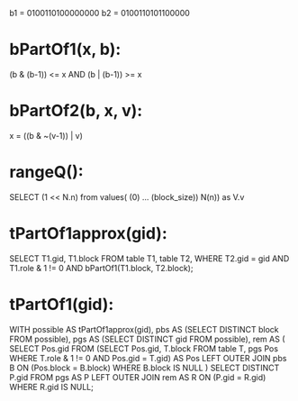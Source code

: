 
b1 = 0100110100000000
b2 = 0100110101100000

# bPartOf1(x, b):
  (b & (b-1)) <= x AND
  (b | (b-1)) >= x

# bPartOf2(b, x, v):
  x = ((b & ~(v-1)) | v)

# rangeQ():
  SELECT (1 << N.n) from values( (0) ... (block_size)) N(n)) as V.v
 
# tPartOf1approx(gid):

SELECT T1.gid, T1.block
FROM table T1,
     table T2,
WHERE T2.gid = gid AND
      T1.role & 1 != 0 AND
      bPartOf1(T1.block, T2.block);
 
# tPartOf1(gid):

WITH
  possible AS tPartOf1approx(gid),
  pbs AS (SELECT DISTINCT block FROM possible),
  pgs AS (SELECT DISTINCT gid FROM possible),
  rem AS (
    SELECT Pos.gid
    FROM (SELECT Pos.gid, T.block
          FROM table T, pgs Pos
          WHERE T.role & 1 != 0 AND Pos.gid = T.gid) AS Pos
    LEFT OUTER JOIN pbs B ON (Pos.block = B.block)
    WHERE B.block IS NULL
  )
SELECT DISTINCT P.gid
FROM pgs AS P LEFT OUTER JOIN rem AS R ON (P.gid = R.gid)
WHERE R.gid IS NULL;
